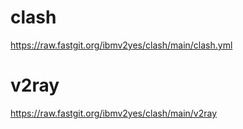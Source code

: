 # clash
https://raw.fastgit.org/ibmv2yes/clash/main/clash.yml
# v2ray
https://raw.fastgit.org/ibmv2yes/clash/main/v2ray
